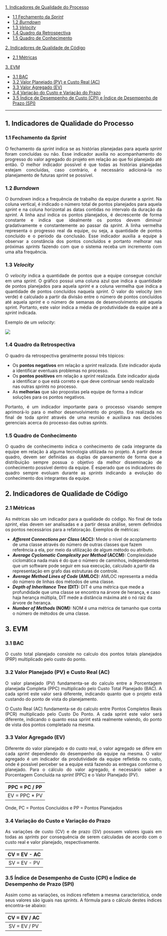 
[1. Indicadores de Qualidade do Processo](#1-indicadores-de-qualidade-do-processo)

 * [1.1 Fechamento da _Sprint_](#11-fechamento-da-sprint)
 * [1.2 _Burndown_](#12-burndown)
 * [1.3 _Velocity_](#13-velocity)
 * [1.4 Quadro da Retrospectiva](#14-quadro-da-retrospectiva)
 * [1.5 Quadro de Conhecimento](#15-quadro-de-conhecimento)

[2. Indicadores de Qualidade de Código](#2-indicadores-de-qualidade-de-código)

 * [2.1 Métricas](#21-métricas)

[3. EVM](#3-evm)
 * [3.1 BAC](#31-bac)
 * [3.2 Valor Planejado (PV) e Custo Real (AC)](#32-pv-e-ac)
 * [3.3 Valor Agregado (EV)](#33-valor-agregado-ev)
 * [3.4 Variação do Custo e Variação do Prazo](#34-variação-do-custo-e-variação-do-prazo)
 * [3.5 Índice de Desempenho de Custo (CPI) e Índice de Desempenho de Prazo (SPI)](https://github.com/fga-gpp-mds/00-Disciplina/wiki/Indicadores-%C3%81geis/_edit#35-%C3%8Dndice-de-desempenho-de-custo-cpi-e-%C3%8Dndice-de-desempenho-de-prazo-spi)

---------
## 1. Indicadores de Qualidade do Processo

### 1.1 Fechamento da _Sprint_

<p align = "justify">O fechamento da <i>sprint</i> indica se as histórias planejadas para aquela <i>sprint</i> foram concluídas ou não. Esse indicador auxilia no acompanhamento do progresso do valor agregado do projeto em relação ao que foi planejado até então. O melhor indicador possível é que todas as histórias planejadas estejam concluídas, caso contrário, é necessário adicioná-la no planejamento de futuras <i>sprint</i> se possível.

### 1.2 _Burndown_

<p align = "justify">O <i>burndown</i> indica a frequência de trabalho da equipe durante a <i>sprint</i>. Na coluna vertical, é indicado o número total de pontos planejados para aquela <i>sprint</i> e na coluna horizontal as datas contidas no intervalo da duração da <i>sprint</i>. A linha azul indica os pontos planejados, é decrescente de forma constante e indica que idealmente os pontos devem diminuir gradativamente e constantemente ao passar da <i>sprint</i>. A linha vermelha representa o progresso real da equipe, ou seja, a quantidade de pontos concluído e o período da conclusão. Esse indicador auxilia a equipe à observar a constância dos pontos concluídos e portanto melhorar nas próximas <i>sprints</i> fazendo com que o sistema receba um incremento com uma alta frequência.

### 1.3 _Velocity_

<p align = "justify">O <i>velocity</i> indica a quantidade de pontos que a equipe consegue concluir em uma <i>sprint</i>. O gráfico possui uma coluna azul que indica a quantidade de pontos planejados para aquela <i>sprint</i> e a coluna vermelha que indica a quantidade de pontos concluídos naquela <i>sprint</i>. O valor do velocity (em verde) é calculado a partir da divisão entre o número de pontos concluídos até aquela <i>sprint</i> e o número de semanas de desenvolvimento até aquela sprint. Portanto, este valor indica a média de produtividade da equipe até a <i>sprint</i> indicada.</p>

<p align = "justify">Exemplo de um <i>velocity</i>:

![](https://raw.githubusercontent.com/wiki/fga-gpp-mds/00-Disciplina/img/velocity-exemplo.png)

### 1.4 Quadro da Retrospectiva

<p align = "justify">O quadro da retrospectiva geralmente possui três tópicos:

 * Os **pontos negativos** em relação a <i>sprint</i> realizada. Este indicador ajuda a identificar eventuais problemas no processo.
 * Os **pontos positivos** em relação a <i>sprint</i> realizada. Este indicador ajuda a identificar o que está correto e que deve continuar sendo realizado nas outras <i>sprints</i> no processo.
 * As **melhorias** que são propostas pela equipe de forma a indicar soluções para os pontos negativos.

<p align = "justify">Portanto, é um indicador importante para o processo visando sempre aprimorá-lo para o melhor desenvolvimento do projeto. Era realizada no final de toda <i>sprint</i> através de uma reunião e auxiliava nas decisões gerenciais acerca do processo das outras <i>sprints</i>.

### 1.5 Quadro de Conhecimento

<p align = "justify">O quadro de conhecimento indica o conhecimento de cada integrante da equipe em relação à alguma tecnologia utilizada no projeto. A partir desse quadro, devem ser definidas as duplas de pareamento de forma que a distribuição sempre possua o objetivo da melhor disseminação de conhecimento possível dentro da equipe. É esperado que os indicadores do quadro sempre evoluam durante as <i>sprints</i> indicando a evolução do conhecimento dos integrantes da equipe.

## 2. Indicadores de Qualidade de Código

### 2.1 Métricas

<p align = "justify">As métricas são um indicador para a qualidade do código. No final de toda <i>sprint</i>, elas devem ser analisadas e a partir dessa análise, serem definidos os pontos necessários para a refatoração. Exemplos de métricas:

 * **_Afferent Connections per Class_ (ACC):** Mede o nível de acoplamento de uma classe através do número de outras classes que fazem referência a ela, por meio da utilização de algum método ou atributo.
 * **_Average Cyclomatic Complexity per Method_ (ACCM):** Complexidade ciclomática nada mais é do que o número de caminhos, independentes que um software pode seguir em sua execução, calculado a,partir da representação em grafo das estruturas de controle.
 * **_Average Method Lines of Code_ (AMLOC):** AMLOC representa a média do número de linhas dos métodos de uma classe.
 * **_Depth of Inheritance Tree_ (DIT):** DIT é uma métrica que mede a profundidade que uma classe se encontra na árvore de herança, e caso haja herança múltipla, DIT mede a distância máxima até o nó raiz da árvore de herança.
 * **_Number of Methods_ (NOM):** NOM é uma métrica de tamanho que conta o número de métodos de uma classe.

## 3. EVM

### 3.1 BAC
<p align = "justify"> O custo total planejado consiste no calculo dos pontos totais planejados (PRP) multiplicado pelo custo do ponto. 

### 3.2 Valor Planejado (PV) e Custo Real (AC)
<p align = "justify"> O valor planejado (PV) fundamenta-se do calculo entre a Porcentagem planejada Completa (PPC) multiplicado pelo Custo Total Planejado (BAC). A cada sprint este valor será diferente, indicando quanto que o projeto está custando do ponto de vista do planejamento.
<p align = "justify">O Custo Real (AC) fundamenta-se do calculo entre Pontos Completos Reais (PCR) multiplicado pelo Custo Do Ponto. A cada sprint este valor será diferente, indicando o quanto essa sprint está realmente valendo, do ponto de vista dos pontos completado na mesma.

### 3.3 Valor Agregado (EV)

<p align = "justify"> Diferente do valor planejado e do custo real, o valor agregado se difere em cada <i>sprint</i> dependendo do desempenho da equipe na mesma. O valor agregado é um indicador da produtividade da equipe refletida no custo, onde é possível perceber se a equipe está fazendo as entregas conforme o planejado. Para o cálculo do valor agregado, é necessário saber a Porcentagem Concluída na <i>sprint</i> (PPC) e o Valor Planejado (PV).

| PPC = PC / PP |
|---------------|
| EV = PPC * PV |                                                      

Onde, PC = Pontos Concluídos e PP = Pontos Planejados

### 3.4 Variação do Custo e Variação do Prazo

<p align = "justify"> As variações de custo (CV) e de prazo (SV) possuem valores iguais em todas as <i>sprints</i> por consequência de serem calculadas de acordo com o custo real e valor planejado, respectivamente. 

| CV = EV - AC |
|:------------:|
| SV = EV - PV |

### 3.5 Índice de Desempenho de Custo (CPI) e Índice de Desempenho de Prazo (SPI)

<p align = "justify"> Assim como as variações, os índices refletem a mesma característica, onde seus valores são iguais nas <i>sprints</i>. A fórmula para o cálculo destes índices encontra-se abaixo:

| CV = EV / AC |
|:------------:|
| SV = EV / PV |